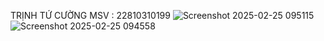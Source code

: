 TRỊNH TỨ CƯỜNG
MSV : 22810310199
![Screenshot 2025-02-25 095115](https://github.com/user-attachments/assets/db7403fa-66ec-4409-af6a-7a18d17ae890)
![Screenshot 2025-02-25 094558](https://github.com/user-attachments/assets/ab433124-0162-4f7a-9b08-108be5d3f76a)
